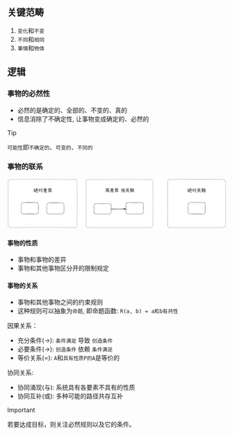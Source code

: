 ## 关键范畴

1. `变化`和`不变`
2. `不同`和`相同`
3. `事情`和`物体`

## 逻辑

### 事物的必然性

- 必然的是确定的、全部的、不变的、真的
- 信息消除了不确定性, 让事物变成确定的、必然的

> [!TIP]
> `可能性`即`不确定的`、`可变的`、`不同的`

### 事物的联系

<img src="../images/contact.png" width="900">

#### 事物的性质

- 事物和事物的差异
- 事物和其他事物区分开的限制规定

#### 事物的关系

- 事物和其他事物之间的约束规则 
- 这种规则可以抽象为`命题`, 即命题函数: `R(a, b) = a和b有共性`

因果关系：
- 充分条件(->): `条件满足` 导致 `创造条件`
- 必要条件(->): `创造条件` 依赖 `条件满足`
- 等价关系(=): `A`和`具有性质P的A`是等价的

协同关系:
- 协同涌现(与): 系统具有各要素不具有的性质
- 协同互补(或): 多种可能的路径共存互补

> [!IMPORTANT]
> 若要达成目标，则关注必然规则以及它的条件。
